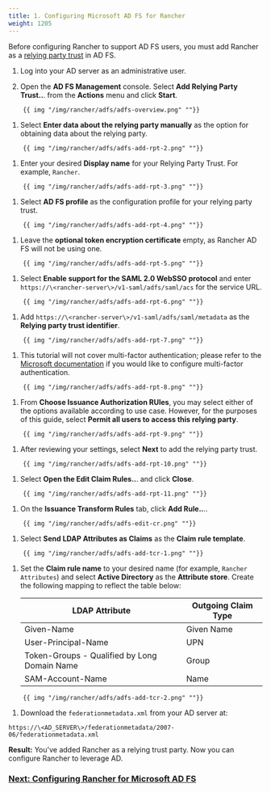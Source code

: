 ```yaml
---
title: 1. Configuring Microsoft AD FS for Rancher
weight: 1205
---
```


Before configuring Rancher to support AD FS users, you must add Rancher as a [relying party trust](https://docs.microsoft.com/en-us/windows-server/identity/ad-fs/technical-reference/understanding-key-ad-fs-concepts) in AD FS. 

1. Log into your AD server as an administrative user.

1. Open the **AD FS Management** console. Select **Add Relying Party Trust..**. from the **Actions** menu and click **Start**.
```img
    {{ img "/img/rancher/adfs/adfs-overview.png" ""}}
```
1. Select **Enter data about the relying party manually** as the option for obtaining data about the relying party.
```img
    {{ img "/img/rancher/adfs/adfs-add-rpt-2.png" ""}}
```    
1. Enter your desired **Display name** for your Relying Party Trust. For example, `Rancher`.
```img
    {{ img "/img/rancher/adfs/adfs-add-rpt-3.png" ""}}
```
1. Select **AD FS profile** as the configuration profile for your relying party trust.
```img
    {{ img "/img/rancher/adfs/adfs-add-rpt-4.png" ""}}
```
1. Leave the **optional token encryption certificate** empty, as Rancher AD FS will not be using one.
```img
    {{ img "/img/rancher/adfs/adfs-add-rpt-5.png" ""}}
```
1. Select **Enable support for the SAML 2.0 WebSSO protocol**
  and enter `https://\<rancher-server\>/v1-saml/adfs/saml/acs` for the service URL.
```img
    {{ img "/img/rancher/adfs/adfs-add-rpt-6.png" ""}}
```
1. Add `https://\<rancher-server\>/v1-saml/adfs/saml/metadata` as the **Relying party trust identifier**.
```img
    {{ img "/img/rancher/adfs/adfs-add-rpt-7.png" ""}}
``` 
1. This tutorial will not cover multi-factor authentication; please refer to the [Microsoft documentation](https://docs.microsoft.com/en-us/windows-server/identity/ad-fs/operations/configure-additional-authentication-methods-for-ad-fs) if you would like to configure multi-factor authentication.
```img
    {{ img "/img/rancher/adfs/adfs-add-rpt-8.png" ""}}
```
1. From **Choose Issuance Authorization RUles**, you may select either of the options available according to use case. However, for the purposes of this guide, select **Permit all users to access this relying party**.
```img
    {{ img "/img/rancher/adfs/adfs-add-rpt-9.png" ""}}
```
1. After reviewing your settings, select **Next** to add the relying party trust.
```img
    {{ img "/img/rancher/adfs/adfs-add-rpt-10.png" ""}}
```
  
1. Select **Open the Edit Claim Rules..**. and click **Close**.
```img
    {{ img "/img/rancher/adfs/adfs-add-rpt-11.png" ""}}
```  
1. On the **Issuance Transform Rules** tab, click **Add Rule..**..
```img
    {{ img "/img/rancher/adfs/adfs-edit-cr.png" ""}}
```
1. Select **Send LDAP Attributes as Claims** as the **Claim rule template**.
```img
    {{ img "/img/rancher/adfs/adfs-add-tcr-1.png" ""}}
```
1. Set the **Claim rule name** to your desired name (for example, `Rancher Attributes`) and select **Active Directory** as the **Attribute store**. Create the following mapping to reflect the table below:

    | LDAP Attribute                               | Outgoing Claim Type |
    | -------------------------------------------- | ------------------- |
    | Given-Name                                   | Given Name          |
    | User-Principal-Name                          | UPN                 |
    | Token-Groups - Qualified by Long Domain Name | Group               |
    | SAM-Account-Name                             | Name                |
    
```img
    {{ img "/img/rancher/adfs/adfs-add-tcr-2.png" ""}}
```
1. Download the `federationmetadata.xml` from your AD server at: 
```
https://\<AD_SERVER\>/federationmetadata/2007-06/federationmetadata.xml
```

**Result:** You've added Rancher as a relying trust party. Now you can configure Rancher to leverage AD.

### [Next: Configuring Rancher for Microsoft AD FS](https://rancher.com/docs/rancher/v2.6/en/admin-settings/authentication/microsoft-adfs/rancher-adfs-setup/)
